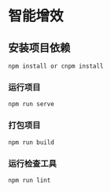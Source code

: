 # 智能增效

## 安装项目依赖
```
npm install or cnpm install
```

### 运行项目
```
npm run serve
```

### 打包项目
```
npm run build
```

### 运行检查工具
```
npm run lint
```
